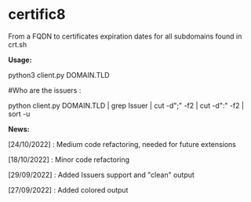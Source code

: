 # certific8
From a FQDN to certificates expiration dates for all subdomains found in crt.sh

__Usage:__

python3 client.py DOMAIN.TLD

#Who are the issuers :

python client.py DOMAIN.TLD | grep Issuer | cut -d";" -f2 | cut -d":" -f2 | sort -u

__News:__


[24/10/2022] : Medium code refactoring, needed for future extensions

[18/10/2022] : Minor code refactoring

[29/09/2022] : Added Issuers support and "clean" output

[27/09/2022] : Added colored output
